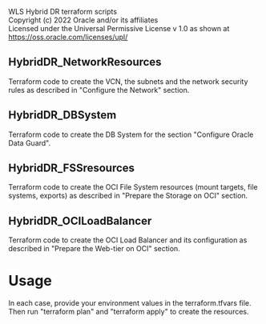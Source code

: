 WLS Hybrid DR terraform scripts  
Copyright (c) 2022 Oracle and/or its affiliates  
Licensed under the Universal Permissive License v 1.0 as shown at https://oss.oracle.com/licenses/upl/  

## HybridDR_NetworkResources 
Terraform code to create the VCN, the subnets and the network security rules as described in "Configure the Network" section.  

## HybridDR_DBSystem
Terraform code to create the DB System for the section "Configure Oracle Data Guard". 

## HybridDR_FSSresources
Terraform code to create the OCI File System resources (mount targets, file systems, exports) as described in "Prepare the Storage on OCI" section. 

## HybridDR_OCILoadBalancer
Terraform code to create the OCI Load Balancer and its configuration as described in "Prepare the Web-tier on OCI" section.  

# Usage
In each case, provide your environment values in the terraform.tfvars file. 
Then run "terraform plan" and "terraform apply" to create the resources.
